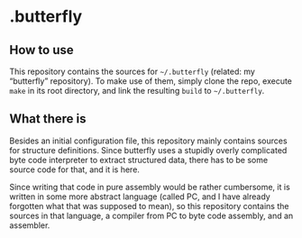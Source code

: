 .butterfly
==========

How to use
----------

This repository contains the sources for `~/.butterfly` (related: my “butterfly”
repository).  To make use of them, simply clone the repo, execute `make` in its
root directory, and link the resulting `build` to `~/.butterfly`.

What there is
-------------

Besides an initial configuration file, this repository mainly contains sources
for structure definitions.  Since butterfly uses a stupidly overly complicated
byte code interpreter to extract structured data, there has to be some source
code for that, and it is here.

Since writing that code in pure assembly would be rather cumbersome, it is
written in some more abstract language (called PC, and I have already forgotten
what that was supposed to mean), so this repository contains the sources in that
language, a compiler from PC to byte code assembly, and an assembler.
